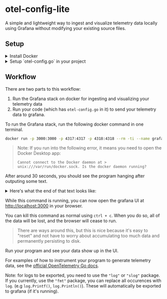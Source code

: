 # otel-config-lite

A simple and lightweight way to ingest and visualize telemetry data locally using Grafana without modifying your existing source files.

## Setup
<details>
<summary>Install Docker</summary>

- If you're on MacOS, you'll need to install Docker Desktop [here](https://docs.docker.com/desktop/setup/install/mac-install/)

- If you're on Windows, you'll need to install WSL and Docker Desktop [here](https://docs.docker.com/desktop/setup/install/windows-install/)

Try running any docker command (e.g `docker ps`) to make sure docker works properly.
>Note: If you run into the following error, it means you need to open the Docker Desktop app:
> ```
> Cannot connect to the Docker daemon at > unix:///var/run/docker.sock. Is the docker daemon running?
> ```
</details>

<details>
<summary>Setup `otel-config.go` in your project</summary>
Go to your project, and create a copy of the `otel-config.go` file in your project. By default the package is set to `package main`, but you'll need to modify this if you want to place it in a different package (e.g. to run tests).

Run the following to install the packages needed for the file:
```bash
go get "go.opentelemetry.io/contrib/exporters/autoexport" "go.opentelemetry.io/contrib/bridges/otelslog"
```
</details>

## Workflow

There are two parts to this workflow:
1) Run the Grafana stack on docker for ingesting and visualizing your telemetry data
2) Run your code (which has `otel-config.go` in it) to send your telemetry data to grafana.

To run the Grafana stack, run the following docker command in one terminal.
```bash
docker run -p 3000:3000 -p 4317:4317 -p 4318:4318 --rm -ti --name grafana grafana/otel-lgtm
```
<!-- docker run -p 3000:3000 -p 4317:4317 -p 4318:4318 --rm -ti --name grafana -v $(pwd)/otel-collector-config.yaml:/etc/otelcol-contrib/config.yaml -v $(pwd)/loki-config.yaml:/etc/loki/config.yaml grafana/otel-lgtm -->

> Note: If you run into the following error, it means you need to open the Docker Desktop app:
> ```
> Cannot connect to the Docker daemon at > unix:///var/run/docker.sock. Is the docker daemon running?
> ```

After around 30 seconds, you should see the program hanging after outputing some text.

<details>
<summary>Here's what the end of that text looks like:</summary>

```
Startup Time Summary:
---------------------
Grafana: 32 seconds
Loki: 3 seconds
Prometheus: 2 seconds
Tempo: 3 seconds
OpenTelemetry collector: 7 seconds
Total: 32 seconds
The OpenTelemetry collector and the Grafana LGTM stack are up and running. (created /tmp/ready)
Open ports:
 - 4317: OpenTelemetry GRPC endpoint
 - 4318: OpenTelemetry HTTP endpoint
 - 3000: Grafana. User: admin, password: admin
```
</details>

While this command is running, you can now open the grafana UI at [http://localhost:3000](http://localhost:3000) in your browser.

You can kill this command as normal using `ctrl + c`. When you do so, all of the data will be lost, and the browser will cease to run.
> There are ways around this, but this is nice because it's easy to "reset" and not have to worry about accumulating too much data and permanently persisting to disk.

Run your program and see your data show up in the UI.

For examples of how to instrument your program to generate telemetry data, see the [official OpenTelemetry Go docs](https://opentelemetry.io/docs/languages/go/getting-started/#add-custom-instrumentation).

Note: for logs to be exported, you need to use the `"log"` or `"slog"` package. If you currently, use the `"fmt"` package, you can replace all occurences with `log`. (e.g `log.Printf()`, `log.Println()`). These will automatically be exported to grafana (if it's running).
